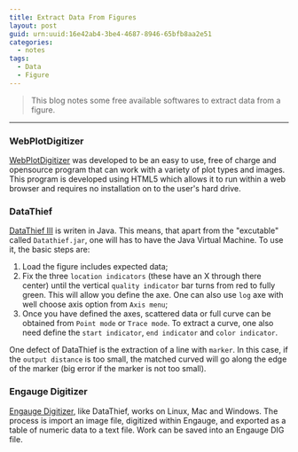 ```yaml
---
title: Extract Data From Figures
layout: post
guid: urn:uuid:16e42ab4-3be4-4687-8946-65bfb8aa2e51
categories:
  - notes
tags:
  - Data
  - Figure
---
```



> This blog notes some free available softwares to extract data from a figure.


---

### WebPlotDigitizer
[WebPlotDigitizer](https://automeris.io/WebPlotDigitizer/)  was developed to be an easy to use, free of charge and opensource program that can work with a variety of plot types and images. 
This program is developed using HTML5 which allows it to run within a web browser and requires no installation on to the user's hard drive.


### DataThief
[DataThief III](http://datathief.org/) is writen in Java. This means, that apart from the "excutable" called `Datathief.jar`, 
one will has to have the Java Virtual Machine. To use it, the basic steps are:

1.  Load the figure includes expected data;
2.  Fix the three `location indicators` (these have an X through there center) until the vertical `quality indicator` bar turns from red to fully green. This will allow you define the axe. One can also use `log` axe with well choose axis option from `Axis menu`;
3.  Once you have defined the axes, scattered data or full curve can be obtained from `Point mode` or `Trace mode`. To extract a curve, one also need define the `start indicator`, `end indicator` and `color indicator`.

One defect of DataThief is the extraction of a line with `marker`. In this case, if the `output distance` is too small, the matched curved will go along the edge of the marker (big error if the marker is not too small).


### Engauge Digitizer
[Engauge Digitizer](http://markummitchell.github.io/engauge-digitizer/), like DataThief, works on Linux, Mac and Windows.  The process is import an image file, digitized within Engauge, 
and exported as a table of numeric data to a text file. Work can be saved into an Engauge DIG file.
